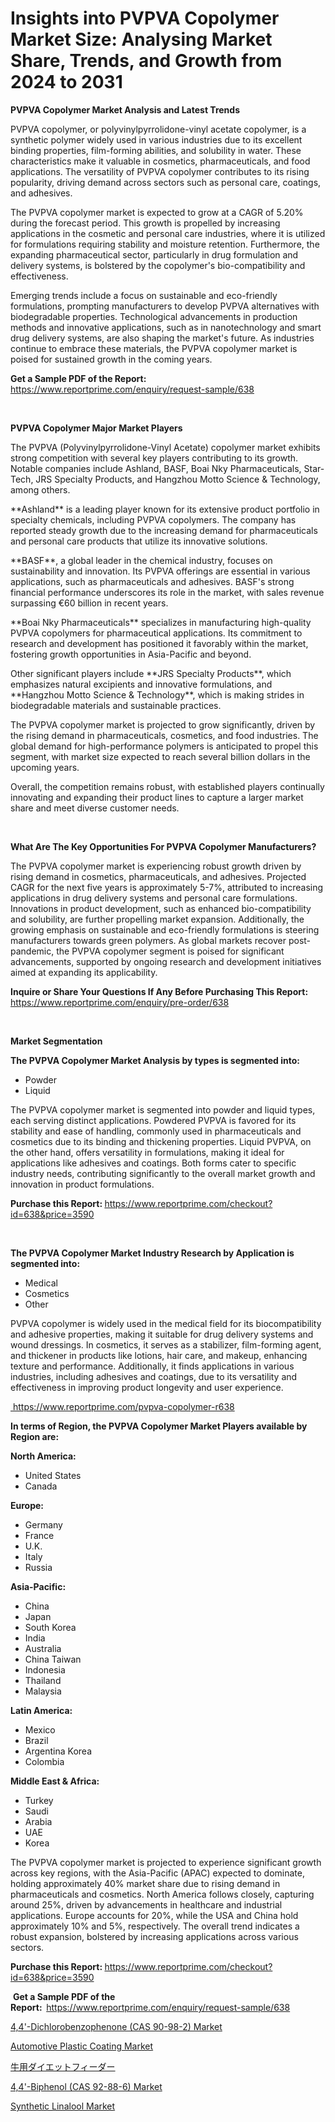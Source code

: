 <p><h1>Insights into PVPVA Copolymer Market Size: Analysing Market Share, Trends, and Growth from 2024 to 2031</h1></p><p><strong>PVPVA Copolymer Market Analysis and Latest Trends</strong></p>
<p><p>PVPVA copolymer, or polyvinylpyrrolidone-vinyl acetate copolymer, is a synthetic polymer widely used in various industries due to its excellent binding properties, film-forming abilities, and solubility in water. These characteristics make it valuable in cosmetics, pharmaceuticals, and food applications. The versatility of PVPVA copolymer contributes to its rising popularity, driving demand across sectors such as personal care, coatings, and adhesives.</p><p>The PVPVA copolymer market is expected to grow at a CAGR of 5.20% during the forecast period. This growth is propelled by increasing applications in the cosmetic and personal care industries, where it is utilized for formulations requiring stability and moisture retention. Furthermore, the expanding pharmaceutical sector, particularly in drug formulation and delivery systems, is bolstered by the copolymer's bio-compatibility and effectiveness.</p><p>Emerging trends include a focus on sustainable and eco-friendly formulations, prompting manufacturers to develop PVPVA alternatives with biodegradable properties. Technological advancements in production methods and innovative applications, such as in nanotechnology and smart drug delivery systems, are also shaping the market's future. As industries continue to embrace these materials, the PVPVA copolymer market is poised for sustained growth in the coming years.</p></p>
<p><strong>Get a Sample PDF of the Report:&nbsp;</strong> <a href="https://www.reportprime.com/enquiry/request-sample/638">https://www.reportprime.com/enquiry/request-sample/638</a></p>
<p>&nbsp;</p>
<p><strong>PVPVA Copolymer Major Market Players</strong></p>
<p><p>The PVPVA (Polyvinylpyrrolidone-Vinyl Acetate) copolymer market exhibits strong competition with several key players contributing to its growth. Notable companies include Ashland, BASF, Boai Nky Pharmaceuticals, Star-Tech, JRS Specialty Products, and Hangzhou Motto Science & Technology, among others.</p><p>**Ashland** is a leading player known for its extensive product portfolio in specialty chemicals, including PVPVA copolymers. The company has reported steady growth due to the increasing demand for pharmaceuticals and personal care products that utilize its innovative solutions.</p><p>**BASF**, a global leader in the chemical industry, focuses on sustainability and innovation. Its PVPVA offerings are essential in various applications, such as pharmaceuticals and adhesives. BASF's strong financial performance underscores its role in the market, with sales revenue surpassing €60 billion in recent years.</p><p>**Boai Nky Pharmaceuticals** specializes in manufacturing high-quality PVPVA copolymers for pharmaceutical applications. Its commitment to research and development has positioned it favorably within the market, fostering growth opportunities in Asia-Pacific and beyond.</p><p>Other significant players include **JRS Specialty Products**, which emphasizes natural excipients and innovative formulations, and **Hangzhou Motto Science & Technology**, which is making strides in biodegradable materials and sustainable practices.</p><p>The PVPVA copolymer market is projected to grow significantly, driven by the rising demand in pharmaceuticals, cosmetics, and food industries. The global demand for high-performance polymers is anticipated to propel this segment, with market size expected to reach several billion dollars in the upcoming years.</p><p>Overall, the competition remains robust, with established players continually innovating and expanding their product lines to capture a larger market share and meet diverse customer needs.</p></p>
<p>&nbsp;</p>
<p><strong>What Are The Key Opportunities For PVPVA Copolymer Manufacturers?</strong></p>
<p><p>The PVPVA copolymer market is experiencing robust growth driven by rising demand in cosmetics, pharmaceuticals, and adhesives. Projected CAGR for the next five years is approximately 5-7%, attributed to increasing applications in drug delivery systems and personal care formulations. Innovations in product development, such as enhanced bio-compatibility and solubility, are further propelling market expansion. Additionally, the growing emphasis on sustainable and eco-friendly formulations is steering manufacturers towards green polymers. As global markets recover post-pandemic, the PVPVA copolymer segment is poised for significant advancements, supported by ongoing research and development initiatives aimed at expanding its applicability.</p></p>
<p><strong>Inquire or Share Your Questions If Any Before Purchasing This Report:</strong> <a href="https://www.reportprime.com/enquiry/pre-order/638">https://www.reportprime.com/enquiry/pre-order/638</a></p>
<p>&nbsp;</p>
<p><strong>Market Segmentation</strong></p>
<p><strong>The PVPVA Copolymer Market Analysis by types is segmented into:</strong></p>
<p><ul><li>Powder</li><li>Liquid</li></ul></p>
<p><p>The PVPVA copolymer market is segmented into powder and liquid types, each serving distinct applications. Powdered PVPVA is favored for its stability and ease of handling, commonly used in pharmaceuticals and cosmetics due to its binding and thickening properties. Liquid PVPVA, on the other hand, offers versatility in formulations, making it ideal for applications like adhesives and coatings. Both forms cater to specific industry needs, contributing significantly to the overall market growth and innovation in product formulations.</p></p>
<p><strong>Purchase this Report:&nbsp;</strong><a href="https://www.reportprime.com/checkout?id=638&price=3590">https://www.reportprime.com/checkout?id=638&price=3590</a></p>
<p>&nbsp;</p>
<p><strong>The PVPVA Copolymer Market Industry Research by Application is segmented into:</strong></p>
<p><ul><li>Medical</li><li>Cosmetics</li><li>Other</li></ul></p>
<p><p>PVPVA copolymer is widely used in the medical field for its biocompatibility and adhesive properties, making it suitable for drug delivery systems and wound dressings. In cosmetics, it serves as a stabilizer, film-forming agent, and thickener in products like lotions, hair care, and makeup, enhancing texture and performance. Additionally, it finds applications in various industries, including adhesives and coatings, due to its versatility and effectiveness in improving product longevity and user experience.</p></p>
<p><a href="https://www.reportprime.com/pvpva-copolymer-r638">&nbsp;https://www.reportprime.com/pvpva-copolymer-r638</a></p>
<p><strong>In terms of Region, the PVPVA Copolymer Market Players available by Region are:</strong></p>
<p>
    <p> <strong> North America: </strong>
        <ul>
            <li>United States</li>
            <li>Canada</li>
        </ul>
        </p> 
    <p> <strong> Europe: </strong>
        <ul>
            <li>Germany</li>
            <li>France</li>
            <li>U.K.</li>
            <li>Italy</li>
            <li>Russia</li>
        </ul>
        </p> 
    <p> <strong> Asia-Pacific: </strong>
        <ul>
            <li>China</li>
            <li>Japan</li>
            <li>South Korea</li>
            <li>India</li>
            <li>Australia</li>
            <li>China Taiwan</li>
            <li>Indonesia</li>
            <li>Thailand</li>
            <li>Malaysia</li>
        </ul>
        </p> 
    <p> <strong> Latin America: </strong>
        <ul>
            <li>Mexico</li>
            <li>Brazil</li>
            <li>Argentina Korea</li>
            <li>Colombia</li>
        </ul>
        </p> 
    <p> <strong> Middle East & Africa: </strong>
        <ul>
            <li>Turkey</li>
            <li>Saudi</li>
            <li>Arabia</li>
            <li>UAE</li>
            <li>Korea</li>
        </ul>
    </p>
    </p>
<p><p>The PVPVA copolymer market is projected to experience significant growth across key regions, with the Asia-Pacific (APAC) expected to dominate, holding approximately 40% market share due to rising demand in pharmaceuticals and cosmetics. North America follows closely, capturing around 25%, driven by advancements in healthcare and industrial applications. Europe accounts for 20%, while the USA and China hold approximately 10% and 5%, respectively. The overall trend indicates a robust expansion, bolstered by increasing applications across various sectors.</p></p>
<p><strong>Purchase this Report: </strong><a href="https://www.reportprime.com/checkout?id=638&price=3590">https://www.reportprime.com/checkout?id=638&price=3590</a></p>
<p>&nbsp;<strong>Get a Sample PDF of the Report:&nbsp;&nbsp;</strong><a href="https://www.reportprime.com/enquiry/request-sample/638">https://www.reportprime.com/enquiry/request-sample/638</a></p>
<p><strong></strong></p>
<p><p><a href="https://github.com/GroverBarry/Market-Research-Report-List-7/blob/main/44-dichlorobenzophenone-cas-90-98-2-market.md">4,4'-Dichlorobenzophenone (CAS 90-98-2) Market</a></p><p><a href="https://issuu.com/reportprime-2/docs/automotive-plastic-coating-market-s_efd322039afc3e">Automotive Plastic Coating Market</a></p><p><a href="https://medium.com/@eunawiegad2023/%E3%82%B0%E3%83%AD%E3%83%BC%E3%83%90%E3%83%AB%E7%89%9B%E9%A3%BC%E6%96%99%E5%B8%82%E5%A0%B4%E3%81%AB%E3%81%8A%E3%81%91%E3%82%8B%E6%96%B0%E3%81%9F%E3%81%AA%E6%A9%9F%E4%BC%9A%E3%81%A8%E8%AA%B2%E9%A1%8C-2024%E5%B9%B4-2031%E5%B9%B4-cef486d8ff41">牛用ダイエットフィーダー</a></p><p><a href="https://github.com/lylyparadise/Market-Research-Report-List-5/blob/main/44-biphenol-cas-92-88-6-market.md">4,4'-Biphenol (CAS 92-88-6) Market</a></p><p><a href="https://www.linkedin.com/pulse/synthetic-linalool-market-indicators-size-regional-breakdown-ejpce?trackingId=QRSaaWbHS7qyH8%2FTl%2BwyMg%3D%3D">Synthetic Linalool Market</a></p></p>